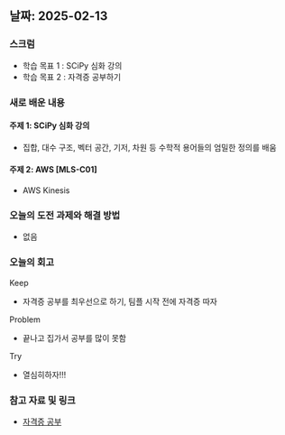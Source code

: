 ## 날짜: 2025-02-13

### 스크럼
- 학습 목표 1 : SCiPy 심화 강의
- 학습 목표 2 : 자격증 공부하기

### 새로 배운 내용
#### 주제 1: SCiPy 심화 강의
- 집합, 대수 구조, 벡터 공간, 기저, 차원 등 수학적 용어들의 엄밀한 정의를 배움

#### 주제 2: AWS [MLS-C01]
- AWS Kinesis

### 오늘의 도전 과제와 해결 방법
- 없음

### 오늘의 회고
Keep
- 자격증 공부를 최우선으로 하기, 팀플 시작 전에 자격증 따자

Problem
- 끝나고 집가서 공부를 많이 못함

Try
- 열심히하자!!!

### 참고 자료 및 링크
- [자격증 공부](https://velog.io/@hyundduny/2025-02-11-%EC%9E%90%EA%B2%A9%EC%A6%9D-%EA%B3%B5%EB%B6%80)

